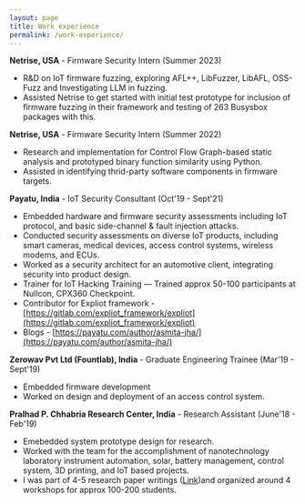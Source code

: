 ```yaml
---
layout: page
title: Work experience
permalink: /work-experience/
---
```


**Netrise, USA** - Firmware Security Intern (Summer 2023)


* R&D on IoT firmware fuzzing, exploring AFL++, LibFuzzer, LibAFL, OSS-Fuzz and Investigating LLM in fuzzing.
* Assisted Netrise to get started with initial test prototype for inclusion of firmware fuzzing in their framework and testing of 263 Busysbox packages with this.

**Netrise, USA** - Firmware Security Intern (Summer 2022)


* Research and implementation for Control Flow Graph-based static analysis and prototyped binary function similarity using Python.
* Assisted in identifying thrid-party software components in firmware targets.

**Payatu, India** - IoT Security Consultant (Oct'19 - Sept'21)

* Embedded hardware and firmware security assessments including IoT protocol, and basic side-channel & fault injection attacks.
* Conducted security assessments on diverse IoT products, including smart cameras, medical devices, access control systems, wireless modems, and ECUs.
* Worked as a security architect for an automotive client, integrating security into product design.
* Trainer for IoT Hacking Training — Trained approx 50-100 participants at Nullcon, CPX360 Checkpoint.
* Contributor for Expliot framework - [https://gitlab.com/expliot_framework/expliot](https://gitlab.com/expliot_framework/expliot)
* Blogs - [https://payatu.com/author/asmita-jha/](https://payatu.com/author/asmita-jha/)


**Zerowav Pvt Ltd (Fountlab), India** - Graduate Engineering Trainee (Mar'19 - Sept'19)


* Embedded firmware development
* Worked on design and deployment of an access control system.


**Pralhad P. Chhabria Research Center, India** - Research Assistant (June'18 - Feb'19)

* Emebedded system prototype design for research.
* Worked with the team for the accomplishment of nanotechnology
laboratory instrument automation, solar, battery management, control system,
3D printing, and IoT based projects.
* I was part of 4-5 research paper writings ([Link](https://www.researchgate.net/profile/Asmita-Jha-2))and organized around 4 workshops for approx 100-200 students.



